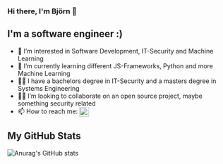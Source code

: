 ### Hi there, I'm Björn 👋

## I'm a software engineer :)
- 👀 I’m interested in Software Development, IT-Security and Machine Learning
- 🌱 I’m currently learning different JS-Frameworks, Python and more Machine Learning
- 👨‍🎓 I have a bachelors degree in IT-Security and a masters degree in Systems Engineering
- 👨‍💻 I’m looking to collaborate on an open source project, maybe something security related
- 📫 How to reach me: [<img align="center" alt="bjoernpy | LinkedIn" width="22px" src="https://allfacebook.de/wp-content/uploads/2020/02/LI-In-Bug.png" />][linkedin]


[linkedin]: https://www.linkedin.de/in/bjoern-hager/

## My GitHub Stats

![Anurag's GitHub stats](https://github-readme-stats.vercel.app/api?username=bjoernpy&show_icons=true&theme=vision-friendly-dark)
